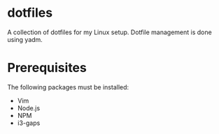 # dotfiles

A collection of dotfiles for my Linux setup. Dotfile management is done using yadm.

# Prerequisites

The following packages must be installed:

* Vim
* Node.js
* NPM
* i3-gaps
